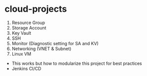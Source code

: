 # cloud-projects

1. Resource Group
2. Storage Account
3. Key Vault
4. SSH 
5. Monitor (Diagnostic setting for SA and KV)
6. Networking (VNET & Subnet)
7. Linux VM 

- This works but how to modularize this project for best practices
- Jenkins CI/CD
